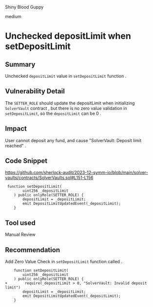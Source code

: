 Shiny Blood Guppy

medium

# Unchecked depositLimit when setDepositLimit

## Summary
Unchecked `depositLimit` value in `setDepositLimit` function .

## Vulnerability Detail
The `SETTER_ROLE` should update the depositLimit when initializing `SolverVault` contract , but there is no zero value validation in `setDepositLimit`, so the `depositLimit` can be 0 .

## Impact
User cannot deposit any fund, and cause "SolverVault: Deposit limit reached" .

## Code Snippet
https://github.com/sherlock-audit/2023-12-symm-io/blob/main/solver-vaults/contracts/SolverVaults.sol#L151-L156

```solidity
 function setDepositLimit(
        uint256 _depositLimit
    ) public onlyRole(SETTER_ROLE) {
        depositLimit = _depositLimit;
        emit DepositLimitUpdatedEvent(_depositLimit);
    }
```

## Tool used

Manual Review

## Recommendation
Add Zero Value Check in `setDepositLimit` function called .
```solidity
    function setDepositLimit(
        uint256 _depositLimit
    ) public onlyRole(SETTER_ROLE) {
+        require(_depositLimit > 0, "SolverVault: Invalid deposit limit")
        depositLimit = _depositLimit;
        emit DepositLimitUpdatedEvent(_depositLimit);
    }
```

